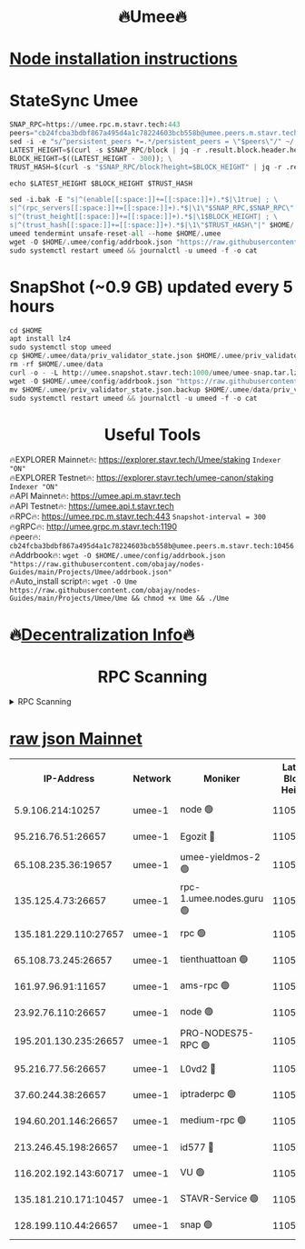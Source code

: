 <h1 align="center"> 🔥Umee🔥</h1>


[Node installation instructions](https://github.com/obajay/nodes-Guides/tree/main/Projects/Umee)
=
# StateSync Umee
```python
SNAP_RPC=https://umee.rpc.m.stavr.tech:443
peers="cb24fcba3bdbf867a495d4a1c78224603bcb558b@umee.peers.m.stavr.tech:10456"
sed -i -e "s/^persistent_peers *=.*/persistent_peers = \"$peers\"/" ~/.umee/config/config.toml
LATEST_HEIGHT=$(curl -s $SNAP_RPC/block | jq -r .result.block.header.height); \
BLOCK_HEIGHT=$((LATEST_HEIGHT - 300)); \
TRUST_HASH=$(curl -s "$SNAP_RPC/block?height=$BLOCK_HEIGHT" | jq -r .result.block_id.hash)

echo $LATEST_HEIGHT $BLOCK_HEIGHT $TRUST_HASH

sed -i.bak -E "s|^(enable[[:space:]]+=[[:space:]]+).*$|\1true| ; \
s|^(rpc_servers[[:space:]]+=[[:space:]]+).*$|\1\"$SNAP_RPC,$SNAP_RPC\"| ; \
s|^(trust_height[[:space:]]+=[[:space:]]+).*$|\1$BLOCK_HEIGHT| ; \
s|^(trust_hash[[:space:]]+=[[:space:]]+).*$|\1\"$TRUST_HASH\"|" $HOME/.umee/config/config.toml
umeed tendermint unsafe-reset-all --home $HOME/.umee
wget -O $HOME/.umee/config/addrbook.json "https://raw.githubusercontent.com/obajay/nodes-Guides/main/Projects/Umee/addrbook.json"
sudo systemctl restart umeed && journalctl -u umeed -f -o cat
```
# SnapShot (~0.9 GB) updated every 5 hours
```python
cd $HOME
apt install lz4
sudo systemctl stop umeed
cp $HOME/.umee/data/priv_validator_state.json $HOME/.umee/priv_validator_state.json.backup
rm -rf $HOME/.umee/data
curl -o - -L http://umee.snapshot.stavr.tech:1000/umee/umee-snap.tar.lz4 | lz4 -c -d - | tar -x -C $HOME/.umee --strip-components 2
wget -O $HOME/.umee/config/addrbook.json "https://raw.githubusercontent.com/obajay/nodes-Guides/main/Projects/Umee/addrbook.json"
mv $HOME/.umee/priv_validator_state.json.backup $HOME/.umee/data/priv_validator_state.json
sudo systemctl restart umeed && journalctl -u umeed -f -o cat
```
 <h1 align="center"> Useful Tools</h1>

🔥EXPLORER Mainnet🔥:      https://explorer.stavr.tech/Umee/staking             `Indexer "ON"` \
🔥EXPLORER Testnet🔥:        https://explorer.stavr.tech/umee-canon/staking      `Indexer "ON"` \
🔥API Mainnet🔥:                   https://umee.api.m.stavr.tech \
🔥API Testnet🔥:                     https://umee.api.t.stavr.tech \
🔥RPC🔥:                           https://umee.rpc.m.stavr.tech:443                     `Snapshot-interval = 300` \
🔥gRPC🔥:                              http://umee.grpc.m.stavr.tech:1190 \
🔥peer🔥:                     `cb24fcba3bdbf867a495d4a1c78224603bcb558b@umee.peers.m.stavr.tech:10456` \
🔥Addrbook🔥:    ```wget -O $HOME/.umee/config/addrbook.json "https://raw.githubusercontent.com/obajay/nodes-Guides/main/Projects/Umee/addrbook.json"``` \
🔥Auto_install script🔥: ```wget -O Ume https://raw.githubusercontent.com/obajay/nodes-Guides/main/Projects/Umee/Ume && chmod +x Ume && ./Ume```

🔥[Decentralization Info](https://github.com/obajay/StateSync-snapshots/tree/main/Projects/Umee/Decentralization)🔥
=

<h1 align="center"> RPC Scanning</h1>

<details>
<summary>RPC Scanning</summary>

<h2 align="center"> We scan nodes in real time every 4 hours. And we provide the final result of RPC endpoints.
We cannot influence the operation of these nodes in any way. </h2>


```python
If Voting Power is higher than 0 --> then the Node is a validator of the network and may be subject to attack and be a potential threat to the chain.
```
```python
We marked such validators with a red symbol
```

</details>

[raw json Mainnet](https://rpc-check.umeem.stavr.tech/umeem/rpc-umeem-result.json)
=



<table><tr><th>IP-Address</th><th>Network</th><th>Moniker</th><th>Latest Block Height</th><th>Earliest Block Height</th><th>Catching Up</th><th>Tx Index</th><th>Voting Power</th><th>Scan Time</th></tr><tr><td>5.9.106.214:10257</td><td>umee-1</td><td>node 🟢</td><td>11052806</td><td>7942001</td><td>False</td><td>on</td><td>0</td><td>2024-03-17T01:53:44.141740756UTC</td></tr><tr><td>95.216.76.51:26657</td><td>umee-1</td><td>Egozit 🔴</td><td>11052810</td><td>8262001</td><td>False</td><td>off</td><td>38828514</td><td>2024-03-17T01:54:04.816905690UTC</td></tr><tr><td>65.108.235.36:19657</td><td>umee-1</td><td>umee-yieldmos-2 🟢</td><td>11052789</td><td>9575548</td><td>False</td><td>on</td><td>0</td><td>2024-03-17T01:52:04.210529367UTC</td></tr><tr><td>135.125.4.73:26657</td><td>umee-1</td><td>rpc-1.umee.nodes.guru 🟢</td><td>11052809</td><td>10691018</td><td>False</td><td>on</td><td>0</td><td>2024-03-17T01:54:05.161276486UTC</td></tr><tr><td>135.181.229.110:27657</td><td>umee-1</td><td>rpc 🟢</td><td>11052793</td><td>10754071</td><td>False</td><td>on</td><td>0</td><td>2024-03-17T01:52:27.548510692UTC</td></tr><tr><td>65.108.73.245:26657</td><td>umee-1</td><td>tienthuattoan 🟢</td><td>11052801</td><td>10787155</td><td>False</td><td>on</td><td>0</td><td>2024-03-17T01:53:15.234878117UTC</td></tr><tr><td>161.97.96.91:11657</td><td>umee-1</td><td>ams-rpc 🟢</td><td>11052812</td><td>10929930</td><td>False</td><td>on</td><td>0</td><td>2024-03-17T01:54:21.275967381UTC</td></tr><tr><td>23.92.76.110:26657</td><td>umee-1</td><td>node 🟢</td><td>11052816</td><td>10938001</td><td>False</td><td>on</td><td>0</td><td>2024-03-17T01:54:40.274061307UTC</td></tr><tr><td>195.201.130.235:26657</td><td>umee-1</td><td>PRO-NODES75-RPC 🟢</td><td>11052806</td><td>10952805</td><td>False</td><td>on</td><td>0</td><td>2024-03-17T01:53:39.875222701UTC</td></tr><tr><td>95.216.77.56:26657</td><td>umee-1</td><td>L0vd2 🔴</td><td>11052812</td><td>10952812</td><td>False</td><td>off</td><td>38570979</td><td>2024-03-17T01:54:21.016241089UTC</td></tr><tr><td>37.60.244.38:26657</td><td>umee-1</td><td>iptraderpc 🟢</td><td>11052793</td><td>11013104</td><td>False</td><td>on</td><td>0</td><td>2024-03-17T01:52:27.196993253UTC</td></tr><tr><td>194.60.201.146:26657</td><td>umee-1</td><td>medium-rpc 🟢</td><td>11052798</td><td>11013104</td><td>False</td><td>on</td><td>0</td><td>2024-03-17T01:52:56.606371565UTC</td></tr><tr><td>213.246.45.198:26657</td><td>umee-1</td><td>id577 🔴</td><td>11052797</td><td>11029001</td><td>False</td><td>on</td><td>35123625</td><td>2024-03-17T01:52:50.206866646UTC</td></tr><tr><td>116.202.192.143:60717</td><td>umee-1</td><td>VU 🟢</td><td>11052792</td><td>11042001</td><td>False</td><td>off</td><td>0</td><td>2024-03-17T01:52:18.752956727UTC</td></tr><tr><td>135.181.210.171:10457</td><td>umee-1</td><td>STAVR-Service 🟢</td><td>11052810</td><td>11050001</td><td>False</td><td>on</td><td>0</td><td>2024-03-17T01:54:09.596271142UTC</td></tr><tr><td>128.199.110.44:26657</td><td>umee-1</td><td>snap 🟢</td><td>11052812</td><td>11051636</td><td>False</td><td>off</td><td>0</td><td>2024-03-17T01:54:16.628623919UTC</td></tr></table>
